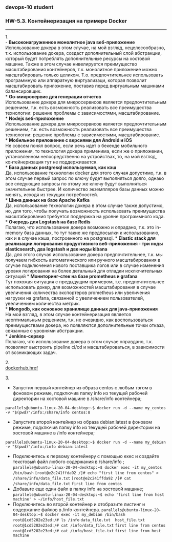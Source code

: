 ### devops-10 student

### HW-5.3. Контейнеризация на примере Docker
---
1.<br>
    - **Высоконагруженное монолитное java веб-приложение**  <br>
		 Использование докера в этом случае, на мой взгляд, нецелесообразно, т.к. использование докера, создаст дополнительный слой абстракции, который будет потреблять дополнительные ресурсы на хостовой машине. Также в этом случае нивелируется преимущество масштабирования контейнеров, т.к. монолитное приложение можно масштабировать только целиком. Т.о. предпочтительнее использовать программную или аппаратную виртуализаци, которая позволит масштабировать приложение, поставив перед виртуальным машинами балансировщик. <br>
    * **Go-микросервис для генерации отчетов**<br>
    	Использование докера для микросервисов является предпочтительным решением, т.к. есть возможность реализовать все преимущества технологии: решение проблемы с зависимостями, масштабирование.<br>
    * **Nodejs веб-приложение**<br>
    	Использование докера для микросервисов является предпочтительным решением, т.к. есть возможность реализовать все преимущества технологии: решение проблемы с зависимостями, масштабирование.<br>
    * **Мобильное приложение c версиями для Android и iOS**<br>
    	Не совсем понял вопрос, если речь идет о бекенде мобильного приложения, то технология докера применима, если же о приложении, установленном непосредственно на устройствах, то, на мой взгляд, контейнеризация тут не поддерживается.<br>
    * **База данных postgresql используемая, как кэш**<br>
    	Да, использование технологии docker для этого случая допустимо, т.к. в этом случае первый запрос по ключу будет выполняться долго, однако все следующие запросы по этому же ключу будут выполняться значительнее быстрее. И количество экземпляров базы данных можно менять, исходя из текущих потребностей.<br>
    * **Шина данных на базе Apache Kafka**<br>
    	Да, использование технологии докера в этом случае также допустимо, но, для того, чтобы получать возможность использовать преимущества масштабирования требуется поддержка на уровне программного кода.<br>
    * **Очередь для Logstash на базе Redis**<br>
    	Полагаю, что использование докера возможно и опрадано, т.к. это in-memory база данных, то тут такие же предпосылки к использованию, как и в случае кэша, построенного на postgresql.
    * **Elastic stack для реализации логирования продуктивного веб-приложения - три ноды elasticsearch, два logstash и две ноды kibana**<br>
    	Да, для этого случая использование докера предпочтительнее, т.к. мы получаем гибкость автоматического или ручного масштабирования в случае подключения нового поставщика логов или в случае изменения уровня логирования на более детальный для отладки исключительных ситуаций
    * **Мониторинг-стек на базе prometheus и grafana**<br>
    	Тут похожая ситуация с предыдущим примером, т.е. предпочтительнее использовать докер, для возможностей масштабирования в случае увеличения количества экспортеров prometheus или увеличения нагрузки на grafana, связанной с увеличением пользователей, увеличением количества метрик. <br>
    * **Mongodb, как основное хранилище данных для java-приложения**<br>
    	На мой взгляд, в этом случае контейнеризация является неоптимальным решением, т.к. не очевидно, как воспользоваться преимуществами докера, но появляются дополнительные точки отказа, связанные с уровнями абстракции.<br>
    * **Jenkins-сервер**<br>
    	Полагаю, что использование докера в этом случае оправдано, т.к. позволяет выстроить pipeline ci/cd и масштабироваться, в зависимости от возникающих задач.<br>

2.<br>
[dockerhub.href](https://hub.docker.com/repository/docker/vinnirus/my_httpd) <br>

 3.<br>
* Запустил первый контейнер из образа centos c любым тэгом в фоновом режиме, подключив папку info из текущей рабочей директории на хостовой машине в /share/info контейнера;<br>
```
parallels@ubuntu-linux-20-04-desktop:~$ docker run -d --name my_centos -v "$(pwd)"/info:/share/info centos:8
```
* Запустите второй контейнер из образа debian:latest в фоновом режиме, подключив папку info из текущей рабочей директории на хостовой машине в /info контейнера;<br>
```
parallels@ubuntu-linux-20-04-desktop:~$ docker run -d --name my_debian -v "$(pwd)"/info:/info debian:latest
```
* Подключитесь к первому контейнеру с помощью exec и создайте текстовый файл любого содержания в /share/info ;<br>
`parallels@ubuntu-linux-20-04-desktop:~$ docker exec -it my_centos /bin/bash`
`[root@e2c241ffda92 /]# echo "first line from centos" > /share/info/data_file.txt`
`[root@e2c241ffda92 /]# cat /share/info/data_file.txt`
`first line from centos`
* Добавьте еще один файл в папку info на хостовой машине;<br>
`parallels@ubuntu-linux-20-04-desktop:~$ echo 'first line from host machine' > ~/info/host_file.txt`
* Подключитесь во второй контейнер и отобразите листинг и содержание файлов в /info контейнера.
`parallels@ubuntu-linux-20-04-desktop:~$ docker exec -it my_debian /bin/bash`
`root@1cd5202e23ed:/# ls /info`
`data_file.txt  host_file.txt`
`root@1cd5202e23ed:/# cat /info/data_file.txt`
`first line from centos`
`root@1cd5202e23ed:/# cat /info/host_file.txt`
`first line from host machine`

